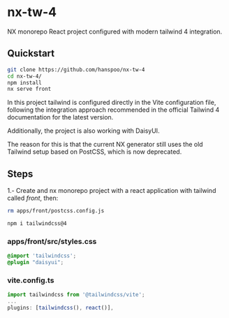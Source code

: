 # nx-tw-4

NX monorepo React project configured with modern tailwind 4 integration.

## Quickstart

```bash
git clone https://github.com/hanspoo/nx-tw-4
cd nx-tw-4/
npm install
nx serve front
```

In this project tailwind is configured directly in the Vite configuration file, following the integration approach recommended in the official Tailwind 4 documentation for the latest version.

Additionally, the project is also working with DaisyUI.

The reason for this is that the current NX generator still uses the old Tailwind setup based on PostCSS, which is now deprecated.

## Steps

1.- Create and nx monorepo project with a react application with tailwind called _front_, then:

```bash
rm apps/front/postcss.config.js
```

```bash
npm i tailwindcss@4
```

### apps/front/src/styles.css

```css
@import 'tailwindcss';
@plugin "daisyui";
```

### vite.config.ts

```js
import tailwindcss from '@tailwindcss/vite';
...
plugins: [tailwindcss(), react()],
```
